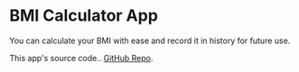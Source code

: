 # BMI Calculator App

You can calculate your BMI with ease and record it in history for future use.

This app's source code..  [GitHub Repo](https://github.com/expo/snack).